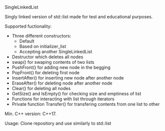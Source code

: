 SingleLinkedList

Singly linked version of std::list made for test and educational purposes.

Supported fuctionality:

- Three different constructors:
	- Default
	- Based on initializer_list
	- Accepting another SingleLinkedList
- Destructor which deletes all nodes
- swap() for swaping contents of two lists
- PushFront() for adding new node in the begging
- PopFront() for deleting first node
- InsertAfter() for inserting new node after another node
- EraseAfter() for deleting node after another node
- Clear() for deleting all nodes
- GetSize() and IsEmpty() for checking size and emptiness of list
- Functions for interacting with list through iterators
- Private function Transfer() for transfering contents from one list to other

Min. C++ version: C++17.

Usage:
Clone repository and use similarly to std::list
